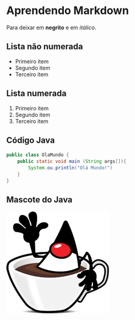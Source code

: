 # Aprendendo Markdown

Para deixar em **negrito** e em *itálico*.

## Lista não numerada

- Primeiro item
- Segundo item
- Terceiro item

## Lista numerada

1. Primeiro item
2. Segundo item
3. Terceiro item

## Código Java


```java
public class OlaMundo {
    public static void main (String args[]){
        System.ou.println("Olá Mundo!")
    }
}
```

## Mascote do Java

![Mascote Java](duke-java.png)
